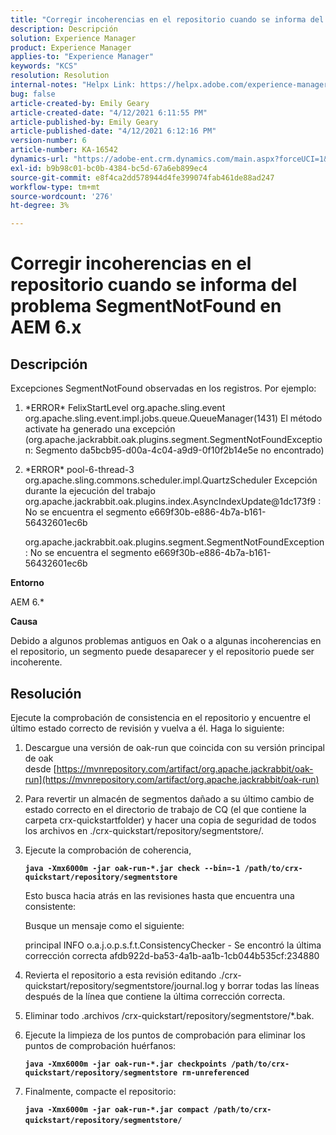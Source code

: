 ```yaml
---
title: "Corregir incoherencias en el repositorio cuando se informa del problema SegmentNotFound en AEM 6.x"
description: Descripción
solution: Experience Manager
product: Experience Manager
applies-to: "Experience Manager"
keywords: "KCS"
resolution: Resolution
internal-notes: "Helpx Link: https://helpx.adobe.com/experience-manager/kb/fix-inconsistencies-in-the-repository-when-segmentnotfound-issue.html"
bug: false
article-created-by: Emily Geary
article-created-date: "4/12/2021 6:11:55 PM"
article-published-by: Emily Geary
article-published-date: "4/12/2021 6:12:16 PM"
version-number: 6
article-number: KA-16542
dynamics-url: "https://adobe-ent.crm.dynamics.com/main.aspx?forceUCI=1&pagetype=entityrecord&etn=knowledgearticle&id=18318d8e-ba9b-eb11-b1ac-000d3a3680d8"
exl-id: b9b98c01-bc0b-4384-bc5d-67a6eb899ec4
source-git-commit: e8f4ca2dd578944d4fe399074fab461de88ad247
workflow-type: tm+mt
source-wordcount: '276'
ht-degree: 3%

---
```


# Corregir incoherencias en el repositorio cuando se informa del problema SegmentNotFound en AEM 6.x

## Descripción


Excepciones SegmentNotFound observadas en los registros. Por ejemplo:

1. \*ERROR\* FelixStartLevel org.apache.sling.event org.apache.sling.event.impl.jobs.queue.QueueManager(1431) El método activate ha generado una excepción (org.apache.jackrabbit.oak.plugins.segment.SegmentNotFoundException: Segmento da5bcb95-d00a-4c04-a9d9-0f10f2b14e5e no encontrado)
2. \*ERROR\* pool-6-thread-3 org.apache.sling.commons.scheduler.impl.QuartzScheduler Excepción durante la ejecución del trabajo org.apache.jackrabbit.oak.plugins.index.AsyncIndexUpdate@1dc173f9 : No se encuentra el segmento e669f30b-e886-4b7a-b161-56432601ec6b

   org.apache.jackrabbit.oak.plugins.segment.SegmentNotFoundException: No se encuentra el segmento e669f30b-e886-4b7a-b161-56432601ec6b


<b>Entorno</b>

AEM 6.\*

<b>Causa</b>

Debido a algunos problemas antiguos en Oak o a algunas incoherencias en el repositorio, un segmento puede desaparecer y el repositorio puede ser incoherente.


## Resolución


Ejecute la comprobación de consistencia en el repositorio y encuentre el último estado correcto de revisión y vuelva a él. Haga lo siguiente:

1. Descargue una versión de oak-run que coincida con su versión principal de oak desde [https://mvnrepository.com/artifact/org.apache.jackrabbit/oak-run](https://mvnrepository.com/artifact/org.apache.jackrabbit/oak-run)
2. Para revertir un almacén de segmentos dañado a su último cambio de estado correcto en el directorio de trabajo de CQ (el que contiene la carpeta crx-quickstartfolder) y hacer una copia de seguridad de todos los archivos en ./crx-quickstart/repository/segmentstore/.
3. Ejecute la comprobación de coherencia,

   <b>`java -Xmx6000m -jar oak-run-*.jar check --bin=-1 /path/to/crx-quickstart/repository/segmentstore`</b>



   Esto busca hacia atrás en las revisiones hasta que encuentra una consistente:



   Busque un mensaje como el siguiente:

   principal INFO o.a.j.o.p.s.f.t.ConsistencyChecker - Se encontró la última corrección correcta afdb922d-ba53-4a1b-aa1b-1cb044b535cf:234880


4. Revierta el repositorio a esta revisión editando ./crx-quickstart/repository/segmentstore/journal.log y borrar todas las líneas después de la línea que contiene la última corrección correcta.
5. Eliminar todo .archivos /crx-quickstart/repository/segmentstore/\*.bak.
6. Ejecute la limpieza de los puntos de comprobación para eliminar los puntos de comprobación huérfanos:

   <b>`java -Xmx6000m -jar oak-run-*.jar checkpoints /path/to/crx-quickstart/repository/segmentstore rm-unreferenced`</b>


7. Finalmente, compacte el repositorio:

   <b>`java -Xmx6000m -jar oak-run-*.jar compact /path/to/crx-quickstart/repository/segmentstore/`</b>&#x200B;&#x200B;&#x200B;&#x200B;&#x200B;&#x200B;&#x200B;
